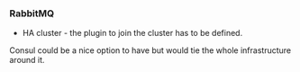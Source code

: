 ### RabbitMQ

- HA cluster - the plugin to join the cluster has to be defined. 

Consul could be a nice option to have but would tie the whole infrastructure around it.